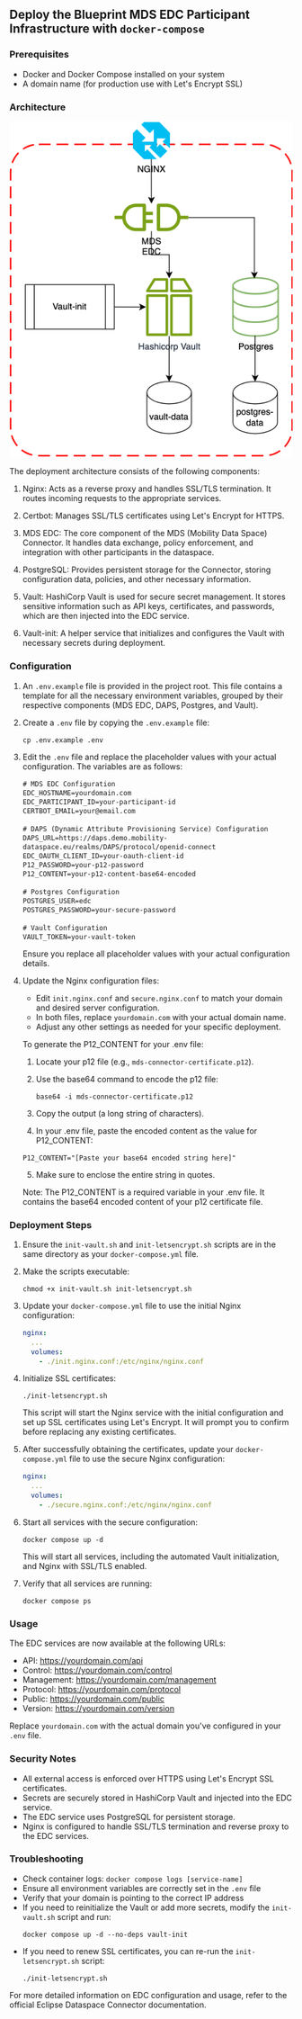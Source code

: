 ## Deploy the Blueprint MDS EDC Participant Infrastructure with `docker-compose`

### Prerequisites

- Docker and Docker Compose installed on your system
- A domain name (for production use with Let's Encrypt SSL)

### Architecture

![Docker Compose Deployment Architecture](docs/images/docker_compose_deployment.png)

The deployment architecture consists of the following components:

1. Nginx: Acts as a reverse proxy and handles SSL/TLS termination. It routes incoming requests to the appropriate services.

2. Certbot: Manages SSL/TLS certificates using Let's Encrypt for HTTPS.

3. MDS EDC: The core component of the MDS (Mobility Data Space) Connector. It handles data exchange, policy enforcement, and integration with other participants in the dataspace.

4. PostgreSQL: Provides persistent storage for the Connector, storing configuration data, policies, and other necessary information.

5. Vault: HashiCorp Vault is used for secure secret management. It stores sensitive information such as API keys, certificates, and passwords, which are then injected into the EDC service.

6. Vault-init: A helper service that initializes and configures the Vault with necessary secrets during deployment.

### Configuration

1. An `.env.example` file is provided in the project root. This file contains a template for all the necessary environment variables, grouped by their respective components (MDS EDC, DAPS, Postgres, and Vault).

2. Create a `.env` file by copying the `.env.example` file:
   ```
   cp .env.example .env
   ```

3. Edit the `.env` file and replace the placeholder values with your actual configuration. The variables are as follows:

   ```
   # MDS EDC Configuration
   EDC_HOSTNAME=yourdomain.com
   EDC_PARTICIPANT_ID=your-participant-id
   CERTBOT_EMAIL=your@email.com

   # DAPS (Dynamic Attribute Provisioning Service) Configuration
   DAPS_URL=https://daps.demo.mobility-dataspace.eu/realms/DAPS/protocol/openid-connect
   EDC_OAUTH_CLIENT_ID=your-oauth-client-id
   P12_PASSWORD=your-p12-password
   P12_CONTENT=your-p12-content-base64-encoded

   # Postgres Configuration
   POSTGRES_USER=edc
   POSTGRES_PASSWORD=your-secure-password

   # Vault Configuration
   VAULT_TOKEN=your-vault-token
   ```

   Ensure you replace all placeholder values with your actual configuration details.

4. Update the Nginx configuration files:
   - Edit `init.nginx.conf` and `secure.nginx.conf` to match your domain and desired server configuration.
   - In both files, replace `yourdomain.com` with your actual domain name.
   - Adjust any other settings as needed for your specific deployment.

   To generate the P12_CONTENT for your .env file:

    1. Locate your p12 file (e.g., `mds-connector-certificate.p12`).

    2. Use the base64 command to encode the p12 file:
       ```
       base64 -i mds-connector-certificate.p12
       ```
    3. Copy the output (a long string of characters).
    4. In your .env file, paste the encoded content as the value for P12_CONTENT:
   ```
   P12_CONTENT="[Paste your base64 encoded string here]"
   ```
    5. Make sure to enclose the entire string in quotes.

   Note: The P12_CONTENT is a required variable in your .env file. It contains the base64 encoded content of your p12 certificate file.

### Deployment Steps

1. Ensure the `init-vault.sh` and `init-letsencrypt.sh` scripts are in the same directory as your `docker-compose.yml` file.

2. Make the scripts executable:
   ```
   chmod +x init-vault.sh init-letsencrypt.sh
   ```

3. Update your `docker-compose.yml` file to use the initial Nginx configuration:
   ```yaml
   nginx:
     ...
     volumes:
       - ./init.nginx.conf:/etc/nginx/nginx.conf
   ```

4. Initialize SSL certificates:
   ```
   ./init-letsencrypt.sh
   ```
   This script will start the Nginx service with the initial configuration and set up SSL certificates using Let's Encrypt. It will prompt you to confirm before replacing any existing certificates.

5. After successfully obtaining the certificates, update your `docker-compose.yml` file to use the secure Nginx configuration:
   ```yaml
   nginx:
     ...
     volumes:
       - ./secure.nginx.conf:/etc/nginx/nginx.conf
   ```

6. Start all services with the secure configuration:
   ```
   docker compose up -d
   ```
   This will start all services, including the automated Vault initialization, and Nginx with SSL/TLS enabled.

7. Verify that all services are running:
   ```
   docker compose ps
   ```

### Usage

The EDC services are now available at the following URLs:

- API: https://yourdomain.com/api
- Control: https://yourdomain.com/control
- Management: https://yourdomain.com/management
- Protocol: https://yourdomain.com/protocol
- Public: https://yourdomain.com/public
- Version: https://yourdomain.com/version

Replace `yourdomain.com` with the actual domain you've configured in your `.env` file.

### Security Notes

- All external access is enforced over HTTPS using Let's Encrypt SSL certificates.
- Secrets are securely stored in HashiCorp Vault and injected into the EDC service.
- The EDC service uses PostgreSQL for persistent storage.
- Nginx is configured to handle SSL/TLS termination and reverse proxy to the EDC services.

### Troubleshooting

- Check container logs: `docker compose logs [service-name]`
- Ensure all environment variables are correctly set in the `.env` file
- Verify that your domain is pointing to the correct IP address
- If you need to reinitialize the Vault or add more secrets, modify the `init-vault.sh` script and run:
  ```
  docker compose up -d --no-deps vault-init
  ```
- If you need to renew SSL certificates, you can re-run the `init-letsencrypt.sh` script:
  ```
  ./init-letsencrypt.sh
  ```

For more detailed information on EDC configuration and usage, refer to the official Eclipse Dataspace Connector documentation.